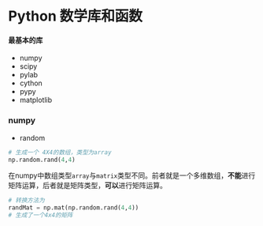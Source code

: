 # Python 数学库和函数

#### 最基本的库
- numpy
- scipy
- pylab
- cython
- pypy
- matplotlib

### numpy
- random
```python
# 生成一个 4X4的数组，类型为array
np.random.rand(4,4) 
```
在numpy中数组类型```array```与```matrix```类型不同。前者就是一个多维数组，**不能**进行矩阵运算，后者就是矩阵类型，**可以**进行矩阵运算。
```python
# 转换方法为
randMat = np.mat(np.random.rand(4,4))
# 生成了一个4x4的矩阵
```
